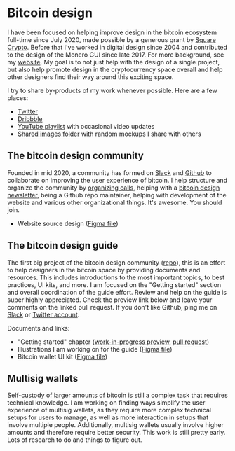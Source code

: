 # Bitcoin design

I have been focused on helping improve design in the bitcoin ecosystem full-time since July 2020, made possible by a generous grant by [Square Crypto](https://squarecrypto.org). Before that I've worked in digital design since 2004 and contributed to the design of the Monero GUI since late 2017. For more background, see my [website](https://www.germanysbestkeptsecret.com). My goal is to not just help with the design of a single project, but also help promote design in the cryptocurrency space overall and help other designers find their way around this exciting space.

I try to share by-products of my work whenever possible. Here are a few places:

- [Twitter](http://twitter.com/gbks)
- [Dribbble](https://dribbble.com/GBKS)
- [YouTube playlist](https://youtube.com/playlist?list=PL4hsXZYKTCz15guoMZUumWVlL79NlrXYO) with occasional video updates
- [Shared images folder](/shared-images) with random mockups I share with others

## The bitcoin design community

Founded in mid 2020, a community has formed on [Slack](http://bitcoindesigners.org) and [Github](https://github.com/bitcoindesign) to collaborate on improving the user experience of bitcoin. I help structure and organize the community by [organizing calls](https://github.com/BitcoinDesign/Meta/issues), helping with a [bitcoin design newsletter](https://bitcoindesign.substack.com), being a Github repo maintainer, helping with development of the website and various other organizational things. It's awesome. You should join.

- Website source design ([Figma file](https://www.figma.com/community/file/862622015964353400/Bitcoin-Designers-site))

## The bitcoin design guide

The first big project of the bitcoin design community ([repo](https://github.com/BitcoinDesign/Guide)), this is an effort to help designers in the bitcoin space by providing documents and resources. This includes introductions to the most important topics, to best practices, UI kits, and more. I am focused on the "Getting started" section and overall coordination of the guide effort. Review and help on the guide is super highly appreciated. Check the preview link below and leave your comments on the linked pull request. If you don't like Github, ping me on [Slack](http://bitcoindesigners.org) or [Twitter account](https://twitter.com/gbks).

Documents and links:

- "Getting started" chapter ([work-in-progress preview](https://gbks.github.io/Guide/guide/getting-started/introduction/), [pull request](https://github.com/BitcoinDesign/Guide/pull/20))
- Illustrations I am working on for the guide ([Figma file](https://www.figma.com/community/file/888680264445459448/Bitcoin-Design-Guide-Illustrations-(work-in-progress%2C-only-by-me)))
- Bitcoin wallet UI kit ([Figma file](https://www.figma.com/file/VB3GQdAnhl8yta44DY3PSV/Bitcoin-Wallet-UI-Kit?node-id=267%3A3873))

## Multisig wallets

Self-custody of larger amounts of bitcoin is still a complex task that requires technical knowledge. I am working on finding ways simplify the user experience of multisig wallets, as they require more complex technical setups for users to manage, as well as more interaction in setups that involve multiple people. Additionally, multisig wallets usually involve higher amounts and therefore require better security. This work is still pretty early. Lots of research to do and things to figure out.

